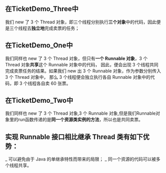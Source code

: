 ## 在TicketDemo_Three中  
我们 new 了 3 个 Thread 对象，即三个线程分别执行**三个对象**中的代码，因此便是三个线程去**独立地**完成卖票的任务；
## 在TicketDemo_One中 
我们同样也 new 了 3 个 Thread 对象，但只有**一个 Runnable 对象**，3 个 Thread 对象**共享**这个 Runnable 对象中的代码，
因此，便会出现 3 个线程共同完成卖票任务的结果。如果我们 new 出 3 个 Runnable 对象，作为参数分别传入 3 个 Thread 对象中，
那么 3 个线程便会独立执行各自 Runnable 对象中的代码，即 3 个线程各自卖 60 张票。
## 在TicketDemo_Two中 
我们同样也 new 了 3 个 Thread 对象,3 个 Runnable 对象,但是我们Runnable对象里的run函数传递的是**同一个资源类实例的方法**，所以也是共同卖票。

## 实现 Runnable 接口相比继承 Thread 类有如下优势：
_ 可以避免由于 Java 的单继承特性而带来的局限；
_ 同一个资源的代码可以被多个线程共享。
